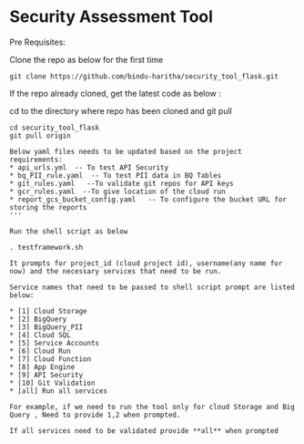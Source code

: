 # Security Assessment Tool
Pre Requisites:

Clone the repo as below for the first time 
```commandline
git clone https://github.com/bindu-haritha/security_tool_flask.git
```

If the repo already cloned, get the latest code as below :

cd to the directory where repo has been cloned and git pull 
```commandline
cd security_tool_flask
git pull origin
```

```Project specific rules configuration
Below yaml files needs to be updated based on the project requirements:
* api_urls.yml  -- To test API Security
* bq_PII_rule.yaml  -- To test PII data in BQ Tables
* git_rules.yaml   --To validate git repos for API keys 
* gcr_rules.yaml  --To give location of the cloud run
* report_gcs_bucket_config.yaml   -- To configure the bucket URL for storing the reports
'''

Run the shell script as below 
```
    . testframework.sh
```
It prompts for project_id (cloud project id), username(any name for now) and the necessary services that need to be run.

Service names that need to be passed to shell script prompt are listed below:

* [1] Cloud Storage
* [2] BigQuery
* [3] BigQuery_PII
* [4] Cloud SQL
* [5] Service Accounts
* [6] Cloud Run
* [7] Cloud Function
* [8] App Engine
* [9] API Security
* [10] Git Validation
* [all] Run all services

For example, if we need to run the tool only for cloud Storage and Big Query , Need to provide 1,2 when prompted.

If all services need to be validated provide **all** when prompted


